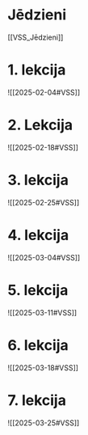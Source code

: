 
# Jēdzieni

[[VSS_Jēdzieni]]

# 1. lekcija
![[2025-02-04#VSS]]

# 2. Lekcija

![[2025-02-18#VSS]]

# 3. lekcija

![[2025-02-25#VSS]]

# 4. lekcija

![[2025-03-04#VSS]]

# 5. lekcija

![[2025-03-11#VSS]]

# 6. lekcija

![[2025-03-18#VSS]]


# 7. lekcija

![[2025-03-25#VSS]]